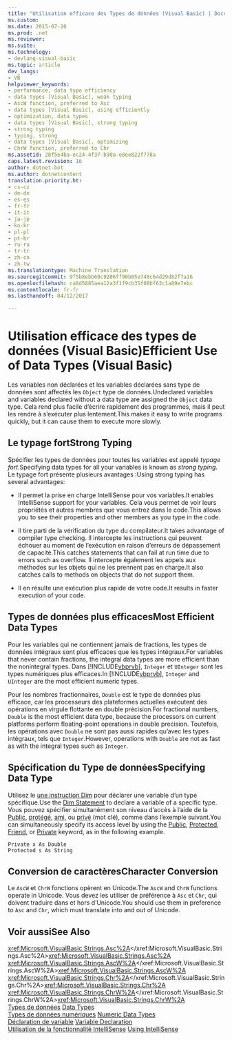 ```yaml
---
title: "Utilisation efficace des Types de données (Visual Basic) | Documents Microsoft"
ms.custom: 
ms.date: 2015-07-20
ms.prod: .net
ms.reviewer: 
ms.suite: 
ms.technology:
- devlang-visual-basic
ms.topic: article
dev_langs:
- VB
helpviewer_keywords:
- performance, data type efficiency
- data types [Visual Basic], weak typing
- AscW function, preferred to Asc
- data types [Visual Basic], using efficiently
- optimization, data types
- data types [Visual Basic], strong typing
- strong typing
- typing, strong
- data types [Visual Basic], optimizing
- ChrW function, preferred to Chr
ms.assetid: 28f5e4ba-ec24-4f37-b90a-e8ee822f778a
caps.latest.revision: 16
author: dotnet-bot
ms.author: dotnetcontent
translation.priority.ht:
- cs-cz
- de-de
- es-es
- fr-fr
- it-it
- ja-jp
- ko-kr
- pl-pl
- pt-br
- ru-ru
- tr-tr
- zh-cn
- zh-tw
ms.translationtype: Machine Translation
ms.sourcegitcommit: 9f5b8ebb69c9206ff90b05e748c64d29d82f7a16
ms.openlocfilehash: ca8d5885aea12a3f1f9cb35f08bf63c1a89e7ebc
ms.contentlocale: fr-fr
ms.lasthandoff: 04/12/2017

---
```

# <a name="efficient-use-of-data-types-visual-basic"></a><span data-ttu-id="fffc0-102">Utilisation efficace des types de données (Visual Basic)</span><span class="sxs-lookup"><span data-stu-id="fffc0-102">Efficient Use of Data Types (Visual Basic)</span></span>
<span data-ttu-id="fffc0-103">Les variables non déclarées et les variables déclarées sans type de données sont affectés les `Object` type de données.</span><span class="sxs-lookup"><span data-stu-id="fffc0-103">Undeclared variables and variables declared without a data type are assigned the `Object` data type.</span></span> <span data-ttu-id="fffc0-104">Cela rend plus facile d’écrire rapidement des programmes, mais il peut les rendre à s’exécuter plus lentement.</span><span class="sxs-lookup"><span data-stu-id="fffc0-104">This makes it easy to write programs quickly, but it can cause them to execute more slowly.</span></span>  
  
## <a name="strong-typing"></a><span data-ttu-id="fffc0-105">Le typage fort</span><span class="sxs-lookup"><span data-stu-id="fffc0-105">Strong Typing</span></span>  
 <span data-ttu-id="fffc0-106">Spécifier les types de données pour toutes les variables est appelé *typage fort*.</span><span class="sxs-lookup"><span data-stu-id="fffc0-106">Specifying data types for all your variables is known as *strong typing*.</span></span> <span data-ttu-id="fffc0-107">Le typage fort présente plusieurs avantages :</span><span class="sxs-lookup"><span data-stu-id="fffc0-107">Using strong typing has several advantages:</span></span>  
  
-   <span data-ttu-id="fffc0-108">Il permet la prise en charge IntelliSense pour vos variables.</span><span class="sxs-lookup"><span data-stu-id="fffc0-108">It enables IntelliSense support for your variables.</span></span> <span data-ttu-id="fffc0-109">Cela vous permet de voir leurs propriétés et autres membres que vous entrez dans le code.</span><span class="sxs-lookup"><span data-stu-id="fffc0-109">This allows you to see their properties and other members as you type in the code.</span></span>  
  
-   <span data-ttu-id="fffc0-110">Il tire parti de la vérification du type du compilateur.</span><span class="sxs-lookup"><span data-stu-id="fffc0-110">It takes advantage of compiler type checking.</span></span> <span data-ttu-id="fffc0-111">Il intercepte les instructions qui peuvent échouer au moment de l’exécution en raison d’erreurs de dépassement de capacité.</span><span class="sxs-lookup"><span data-stu-id="fffc0-111">This catches statements that can fail at run time due to errors such as overflow.</span></span> <span data-ttu-id="fffc0-112">Il intercepte également les appels aux méthodes sur les objets qui ne les prennent pas en charge.</span><span class="sxs-lookup"><span data-stu-id="fffc0-112">It also catches calls to methods on objects that do not support them.</span></span>  
  
-   <span data-ttu-id="fffc0-113">Il en résulte une exécution plus rapide de votre code.</span><span class="sxs-lookup"><span data-stu-id="fffc0-113">It results in faster execution of your code.</span></span>  
  
## <a name="most-efficient-data-types"></a><span data-ttu-id="fffc0-114">Types de données plus efficaces</span><span class="sxs-lookup"><span data-stu-id="fffc0-114">Most Efficient Data Types</span></span>  
 <span data-ttu-id="fffc0-115">Pour les variables qui ne contiennent jamais de fractions, les types de données intégraux sont plus efficaces que les types intégraux.</span><span class="sxs-lookup"><span data-stu-id="fffc0-115">For variables that never contain fractions, the integral data types are more efficient than the nonintegral types.</span></span> <span data-ttu-id="fffc0-116">Dans [!INCLUDE[vbprvb](../../../../csharp/programming-guide/concepts/linq/includes/vbprvb_md.md)], `Integer` et `UInteger` sont les types numériques plus efficaces.</span><span class="sxs-lookup"><span data-stu-id="fffc0-116">In [!INCLUDE[vbprvb](../../../../csharp/programming-guide/concepts/linq/includes/vbprvb_md.md)], `Integer` and `UInteger` are the most efficient numeric types.</span></span>  
  
 <span data-ttu-id="fffc0-117">Pour les nombres fractionnaires, `Double` est le type de données plus efficace, car les processeurs des plateformes actuelles exécutent des opérations en virgule flottante en double précision.</span><span class="sxs-lookup"><span data-stu-id="fffc0-117">For fractional numbers, `Double` is the most efficient data type, because the processors on current platforms perform floating-point operations in double precision.</span></span> <span data-ttu-id="fffc0-118">Toutefois, les opérations avec `Double` ne sont pas aussi rapides qu’avec les types intégraux, tels que `Integer`.</span><span class="sxs-lookup"><span data-stu-id="fffc0-118">However, operations with `Double` are not as fast as with the integral types such as `Integer`.</span></span>  
  
## <a name="specifying-data-type"></a><span data-ttu-id="fffc0-119">Spécification du Type de données</span><span class="sxs-lookup"><span data-stu-id="fffc0-119">Specifying Data Type</span></span>  
 <span data-ttu-id="fffc0-120">Utilisez le [une instruction Dim](../../../../visual-basic/language-reference/statements/dim-statement.md) pour déclarer une variable d’un type spécifique.</span><span class="sxs-lookup"><span data-stu-id="fffc0-120">Use the [Dim Statement](../../../../visual-basic/language-reference/statements/dim-statement.md) to declare a variable of a specific type.</span></span> <span data-ttu-id="fffc0-121">Vous pouvez spécifier simultanément son niveau d’accès à l’aide de la [Public](../../../../visual-basic/language-reference/modifiers/public.md), [protégé](../../../../visual-basic/language-reference/modifiers/protected.md), [ami](../../../../visual-basic/language-reference/modifiers/friend.md), ou [privé](../../../../visual-basic/language-reference/modifiers/private.md) (mot clé), comme dans l’exemple suivant.</span><span class="sxs-lookup"><span data-stu-id="fffc0-121">You can simultaneously specify its access level by using the [Public](../../../../visual-basic/language-reference/modifiers/public.md), [Protected](../../../../visual-basic/language-reference/modifiers/protected.md), [Friend](../../../../visual-basic/language-reference/modifiers/friend.md), or [Private](../../../../visual-basic/language-reference/modifiers/private.md) keyword, as in the following example.</span></span>  
  
```  
Private x As Double  
Protected s As String  
```  
  
## <a name="character-conversion"></a><span data-ttu-id="fffc0-122">Conversion de caractères</span><span class="sxs-lookup"><span data-stu-id="fffc0-122">Character Conversion</span></span>  
 <span data-ttu-id="fffc0-123">Le `AscW` et `ChrW` fonctions opèrent en Unicode.</span><span class="sxs-lookup"><span data-stu-id="fffc0-123">The `AscW` and `ChrW` functions operate in Unicode.</span></span> <span data-ttu-id="fffc0-124">Vous devez les utiliser de préférence à `Asc` et `Chr`, qui doivent traduire dans et hors d’Unicode.</span><span class="sxs-lookup"><span data-stu-id="fffc0-124">You should use them in preference to `Asc` and `Chr`, which must translate into and out of Unicode.</span></span>  
  
## <a name="see-also"></a><span data-ttu-id="fffc0-125">Voir aussi</span><span class="sxs-lookup"><span data-stu-id="fffc0-125">See Also</span></span>  
 <span data-ttu-id="fffc0-126"><xref:Microsoft.VisualBasic.Strings.Asc%2A></xref:Microsoft.VisualBasic.Strings.Asc%2A></span><span class="sxs-lookup"><span data-stu-id="fffc0-126"><xref:Microsoft.VisualBasic.Strings.Asc%2A></span></span>   
 <span data-ttu-id="fffc0-127"><xref:Microsoft.VisualBasic.Strings.AscW%2A></xref:Microsoft.VisualBasic.Strings.AscW%2A></span><span class="sxs-lookup"><span data-stu-id="fffc0-127"><xref:Microsoft.VisualBasic.Strings.AscW%2A></span></span>   
 <span data-ttu-id="fffc0-128"><xref:Microsoft.VisualBasic.Strings.Chr%2A></xref:Microsoft.VisualBasic.Strings.Chr%2A></span><span class="sxs-lookup"><span data-stu-id="fffc0-128"><xref:Microsoft.VisualBasic.Strings.Chr%2A></span></span>   
 <span data-ttu-id="fffc0-129"><xref:Microsoft.VisualBasic.Strings.ChrW%2A></xref:Microsoft.VisualBasic.Strings.ChrW%2A></span><span class="sxs-lookup"><span data-stu-id="fffc0-129"><xref:Microsoft.VisualBasic.Strings.ChrW%2A></span></span>   
<span data-ttu-id="fffc0-130"> [Types de données](../../../../visual-basic/programming-guide/language-features/data-types/index.md) </span><span class="sxs-lookup"><span data-stu-id="fffc0-130"> [Data Types](../../../../visual-basic/programming-guide/language-features/data-types/index.md) </span></span>  
<span data-ttu-id="fffc0-131"> [Types de données numériques](../../../../visual-basic/programming-guide/language-features/data-types/numeric-data-types.md) </span><span class="sxs-lookup"><span data-stu-id="fffc0-131"> [Numeric Data Types](../../../../visual-basic/programming-guide/language-features/data-types/numeric-data-types.md) </span></span>  
<span data-ttu-id="fffc0-132"> [Déclaration de variable](../../../../visual-basic/programming-guide/language-features/variables/variable-declaration.md) </span><span class="sxs-lookup"><span data-stu-id="fffc0-132"> [Variable Declaration](../../../../visual-basic/programming-guide/language-features/variables/variable-declaration.md) </span></span>  
<span data-ttu-id="fffc0-133"> [Utilisation de la fonctionnalité IntelliSense](https://docs.microsoft.com/visualstudio/ide/using-intellisense)</span><span class="sxs-lookup"><span data-stu-id="fffc0-133"> [Using IntelliSense](https://docs.microsoft.com/visualstudio/ide/using-intellisense)</span></span>
